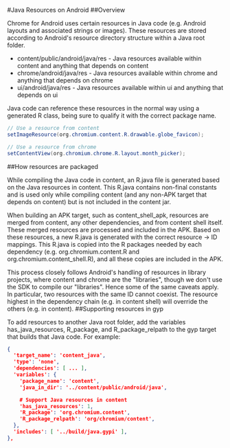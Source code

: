 #Java Resources on Android
##Overview

Chrome for Android uses certain resources in Java code (e.g. Android layouts and associated strings or images).  These resources are stored according to Android's resource directory structure within a Java root folder.
* content/public/android/java/res - Java resources available within content and anything that depends on content
* chrome/android/java/res - Java resources available within chrome and anything that depends on chrome
* ui/android/java/res - Java resources available within ui and anything that depends on ui

Java code can reference these resources in the normal way using a generated R class, being sure to qualify it with the correct package name.
```java
// Use a resource from content
setImageResource(org.chromium.content.R.drawable.globe_favicon);

// Use a resource from chrome
setContentView(org.chromium.chrome.R.layout.month_picker);
```
##How resources are packaged

While compiling the Java code in content, an R.java file is generated based on the Java resources in content.  This R.java contains non-final constants and is used only while compiling content (and any non-APK target that depends on content) but is not included in the content jar.

When building an APK target, such as content_shell_apk, resources are merged from content, any other dependencies, and from content shell itself.  These merged resources are processed and included in the APK.  Based on these resources, a new R.java is generated with the correct resource -> ID mappings.  This R.java is copied into the R packages needed by each dependency (e.g. org.chromium.content.R and org.chromium.content_shell.R), and all these copies are included in the APK.

This process closely follows Android's handling of resources in library projects, where content and chrome are the "libraries", though we don't use the SDK to compile our "libraries".  Hence some of the same caveats apply.  In particular, two resources with the same ID cannot coexist.  The resource highest in the dependency chain (e.g. in content shell) will override the others (e.g. in content).
##Supporting resources in gyp

To add resources to another Java root folder, add the variables has_java_resources, R_package, and R_package_relpath to the gyp target that builds that Java code.  For example:
```json
{
  'target_name': 'content_java',
  'type': 'none',
  'dependencies': [ ... ],
  'variables': {
    'package_name': 'content',
    'java_in_dir': '../content/public/android/java',

    # Support Java resources in content
    'has_java_resources': 1,
    'R_package': 'org.chromium.content',
    'R_package_relpath': 'org/chromium/content',
  },
  'includes': [ '../build/java.gypi' ],
},
```